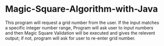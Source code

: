 # Magic-Square-Algorithm-with-Java
This program will request a grid number from the user. If the input matches a specific integer number range, Program will ask user to input  numbers and then Magic Square Validation will be executed and gives the relevent output; if not, program will ask for user to re-enter grid number.
